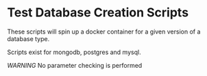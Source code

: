 Test Database Creation Scripts
==============================

These scripts will spin up a docker container for a given version of a database type.

Scripts exist for mongodb, postgres and mysql.

*WARNING* No parameter checking is performed


